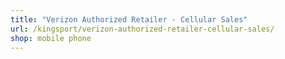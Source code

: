 ```yaml
---
title: "Verizon Authorized Retailer - Cellular Sales"
url: /kingsport/verizon-authorized-retailer-cellular-sales/
shop: mobile phone
---
```

